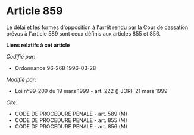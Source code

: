 # Article 859

Le délai et les formes d'opposition à l'arrêt rendu par la Cour de cassation prévus à l'article 589 sont ceux définis aux
articles 855 et 856.

**Liens relatifs à cet article**

_Codifié par_:

  - Ordonnance 96-268 1996-03-28

_Modifié par_:

  - Loi n°99-209 du 19 mars 1999 - art. 222 () JORF 21 mars 1999

_Cite_:

  - CODE DE PROCEDURE PENALE - art. 589 (M)
  - CODE DE PROCEDURE PENALE - art. 855 (M)
  - CODE DE PROCEDURE PENALE - art. 856 (M)
